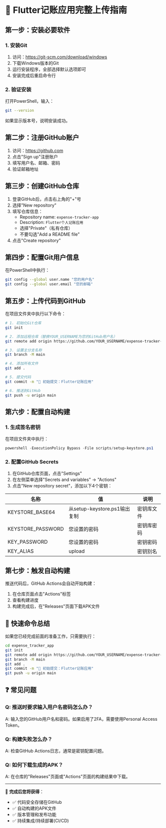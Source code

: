 # 🚀 Flutter记账应用完整上传指南

## 第一步：安装必要软件

### 1. 安装Git
1. 访问：https://git-scm.com/download/windows
2. 下载Windows版本的Git
3. 运行安装程序，全部选择默认选项即可
4. 安装完成后重启命令行

### 2. 验证安装
打开PowerShell，输入：
```bash
git --version
```
如果显示版本号，说明安装成功。

## 第二步：注册GitHub账户

1. 访问：https://github.com
2. 点击"Sign up"注册账户
3. 填写用户名、邮箱、密码
4. 验证邮箱地址

## 第三步：创建GitHub仓库

1. 登录GitHub后，点击右上角的"+"号
2. 选择"New repository"
3. 填写仓库信息：
   - Repository name: `expense-tracker-app`
   - Description: `Flutter个人记账应用`
   - 选择"Private"（私有仓库）
   - 不要勾选"Add a README file"
4. 点击"Create repository"

## 第四步：配置Git用户信息

在PowerShell中执行：
```bash
git config --global user.name "您的用户名"
git config --global user.email "您的邮箱"
```

## 第五步：上传代码到GitHub

在项目文件夹中执行以下命令：

```bash
# 1. 初始化Git仓库
git init

# 2. 添加远程仓库（替换YOUR_USERNAME为您的GitHub用户名）
git remote add origin https://github.com/YOUR_USERNAME/expense-tracker-app.git

# 3. 设置主分支名称
git branch -M main

# 4. 添加所有文件
git add .

# 5. 提交代码
git commit -m "🎉 初始提交：Flutter记账应用"

# 6. 推送到GitHub
git push -u origin main
```

## 第六步：配置自动构建

### 1. 生成签名密钥
在项目文件夹中执行：
```powershell
powershell -ExecutionPolicy Bypass -File scripts/setup-keystore.ps1
```

### 2. 配置GitHub Secrets
1. 在GitHub仓库页面，点击"Settings"
2. 在左侧菜单选择"Secrets and variables" → "Actions"
3. 点击"New repository secret"，添加以下4个密钥：

| 名称 | 值 | 说明 |
|------|----|----|
| KEYSTORE_BASE64 | 从setup-keystore.ps1输出复制 | 密钥库文件 |
| KEYSTORE_PASSWORD | 您设置的密码 | 密钥库密码 |
| KEY_PASSWORD | 您设置的密码 | 密钥密码 |
| KEY_ALIAS | upload | 密钥别名 |

## 第七步：触发自动构建

推送代码后，GitHub Actions会自动开始构建：
1. 在仓库页面点击"Actions"标签
2. 查看构建进度
3. 构建完成后，在"Releases"页面下载APK文件

## 🎯 快速命令总结

如果您已经完成前面的准备工作，只需要执行：

```bash
cd expense_tracker_app
git init
git remote add origin https://github.com/YOUR_USERNAME/expense-tracker-app.git
git branch -M main
git add .
git commit -m "🎉 初始提交：Flutter记账应用"
git push -u origin main
```

## ❓ 常见问题

### Q: 推送时要求输入用户名密码怎么办？
A: 输入您的GitHub用户名和密码。如果启用了2FA，需要使用Personal Access Token。

### Q: 构建失败怎么办？
A: 检查GitHub Actions日志，通常是密钥配置问题。

### Q: 如何下载生成的APK？
A: 在仓库的"Releases"页面或"Actions"页面的构建结果中下载。

---

🎉 **完成后您将获得**：
- ✅ 代码安全存储在GitHub
- ✅ 自动构建的APK文件
- ✅ 版本管理和发布功能
- ✅ 持续集成/持续部署(CI/CD)